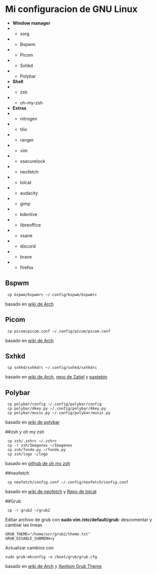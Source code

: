 # Mi configuracion de GNU Linux
* **Window manager**
* * xorg
* * Bspwm 
* * Picom
* * Sxhkd
* * Polybar
* **Shell**
* * zsh
* * oh-my-zsh
* **Extras**
* * nitrogen
* * tilix
* * ranger
* * vim
* * xsecurelock
* * neofetch
* * lolcat
* * audacity
* * gimp
* * kdenlive
* * libreoffice
* * xsane
* * discord 
* * brave
* * firefox

## Bspwm 
```
 cp bspwm/bspwmrc ~/.config/bspwm/bspwmrc
```
basado en [wiki de Arch](https://wiki.archlinux.org/title/Bspwm)

## Picom
```
 cp picom/picom.conf ~/.config/picom/picom.conf
```
basado en [wiki de Arch](https://wiki.archlinux.org/title/Picom)

## Sxhkd 
```
 cp sxhkd/sxhkdrc ~/.config/sxhkd/sxhkdrc
```
basado en [wiki de Arch](https://wiki.archlinux.org/title/Sxhkd), [repo de Zatiel](https://github.com/callmezatiel/olddotfiles) y [pastebin](https://pastebin.com/t37b6VQq)

## Polybar
```
 cp polybar/config ~/.config/polybar/config
 cp polybar/dkey.py ~/.config/polybar/dkey.py
 cp polybar/music.py ~/.config/polybar/music.py
```
basado en [wiki de polybar](https://gitlab.com/polybar/polybar/-/wikis/pages)

##zsh y oh my zsh
```
 cp zsh/.zshrc ~/.zshrc
 cp -r zsh/Imagenes ~/Imagenes
 cp zsh/fondo.py ~/fondo.py
 cp zsh/logo ~/logo
```
basado en [github de oh my zsh](https://github.com/ohmyzsh/ohmyzsh)

##neofetch
```
 cp neofetch/config.conf ~/.config/neofetch/config.conf
```
basado en [wiki de neofetch](https://github.com/dylanaraps/neofetch/wiki) y [Repo de lolcat](https://github.com/jaseg/lolcat)

##Grub
```
 cp -r grub2 ~/grub2
```
Editar archivo de grub con **sudo vim /etc/default/grub**: descomentar y cambiar las lineas 
```
GRUB_THEME="/home/usr/grub2/theme.txt"
GRUB_DISABLE_SUBMENU=y
```
Actualizar cambios con
```
sudo grub-mkconfig -o /boot/grub/grub.cfg
```

basado en [wiki de Arch](https://wiki.archlinux.org/title/GRUB) y [Xenlism Grub Theme](https://www.gnome-look.org/p/1440862)
